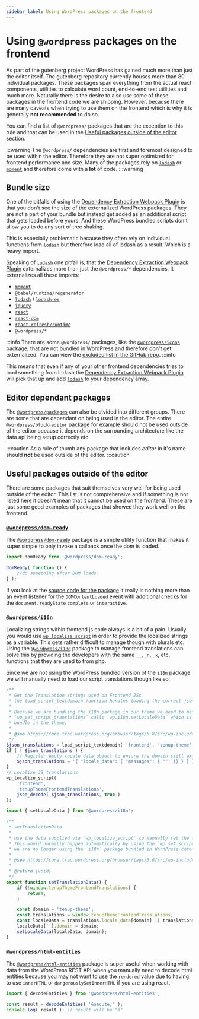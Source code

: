 ```yaml
---
sidebar_label: Using WordPress packages on the frontend
---
```

# Using `@wordpress` packages on the frontend

As part of the gutenberg project WordPress has gained much more than just the editor itself. The gutenberg repository currently houses more than 80 individual packages. These packages span everything from the actual react components, utilities to calculate word count, end-to-end test utilities and much more. Naturally there is the desire to also use some of these packages in the frontend code we are shipping. However, because there are many caveats when trying to use them on the frontend which is why it is generally **not recommended** to do so.

You can find a list of `@wordpress/` packages that are the exception to this rule and that can be used in the [Useful packages outside of the editor](#useful-packages-outside-of-the-editor) section.

:::warning
The `@wordpress/` dependencies are first and foremost designed to be used within the editor. Therefore they are not super optimized for frontend performance and size. Many of the packages rely on [`lodash`](https://lodash.com) or [`moment`](https://momentjs.com) and therefore come with a **lot** of code.
:::warning

## Bundle size

One of the pitfalls of using the [Dependency Extraction Webpack Plugin](https://www.npmjs.com/package/@wordpress/dependency-extraction-webpack-plugin) is that you don't see the size of the externalized WordPress packages. They are not a part of your bundle but instead get added as an additional script that gets loaded before yours. And these WordPress bundled scripts don't allow you to do any sort of tree shaking.

This is especially problematic because they often rely on individual functions from [`lodash`](https://lodash.com) but therefore load all of lodash as a result. Which is a heavy import.

Speaking of [`lodash`](https://lodash.com) one pitfall is, that the [Dependency Extraction Webpack Plugin](https://www.npmjs.com/package/@wordpress/dependency-extraction-webpack-plugin) externalizes more than just the `@wordpress/*` dependencies. It externalizes all these imports:

- [`moment`](https://momentjs.com)
- `@babel/runtime/regenerator`
- [`lodash`](https://lodash.com) / [`lodash-es`](https://www.npmjs.com/package/lodash-es)
- [`jquery`](https://jquery.com)
- [`react`](https://reactjs.org)
- [`react-dom`](https://reactjs.org/docs/react-dom.html)
- [`react-refresh/runtime`](https://www.npmjs.com/package/react-refresh)
- `@wordpress/*`

:::info
There are some `@wordpress/` packages, like the [`@wordpress/icons`](https://developer.wordpress.org/block-editor/reference-guides/packages/packages-icons/) package, that are not bundled in WordPress and therefore don't get externalized. You can view the [excluded list in the GitHub repo](https://github.com/WordPress/gutenberg/blob/b1f2064d64df4db70a379c690ee1e28ebef8b86d/packages/dependency-extraction-webpack-plugin/lib/util.js#L2-L6).
:::info

This means that even if any of your other frontend dependencies tries to load something from lodash the [Dependency Extraction Webpack Plugin](https://www.npmjs.com/package/@wordpress/dependency-extraction-webpack-plugin) will pick that up and add [`lodash`](https://lodash.com) to your dependency array.

## Editor dependant packages

The [`@wordpress/packages`](https://developer.wordpress.org/block-editor/reference-guides/packages/) can also be divided into different groups. There are some that are dependant on being used in the editor. The entire [`@wordpress/block-editor`](https://developer.wordpress.org/block-editor/reference-guides/packages/packages-block-editor/) package for example should not be used outside of the editor because it depends on the surrounding architecture like the data api being setup correctly etc.

:::caution
As a rule of thumb any package that includes _editor_ in it's name should **not** be used outside of the editor.
:::caution

## Useful packages outside of the editor

There are some packages that suit themselves very well for being used outside of the editor. This list is not comprehensive and if something is not listed here it doesn't mean that it cannot be used on the frontend. These are just some good examples of packages that showed they work well on the frontend.

### [`@wordpress/dom-ready`](https://developer.wordpress.org/block-editor/reference-guides/packages/packages-dom-ready/)

The [`@wordpress/dom-ready`](https://developer.wordpress.org/block-editor/reference-guides/packages/packages-dom-ready/) package is a simple utility function that makes it super simple to only invoke a callback once the dom is loaded.

```js
import domReady from '@wordpress/dom-ready';

domReady( function () {
    //do something after DOM loads.
} );
```

If you look at the [source code for the package](https://github.com/WordPress/gutenberg/blob/71a63fd636b871b73e475821f94fa634e7550b92/packages/dom-ready/src/index.js#L31-L45) it really is nothing more than an event listener for the `DOMContentLoaded` event with additional checks for the `document.readyState` `complete` or `interactive`.

### [`@wordpress/i18n`](https://developer.wordpress.org/block-editor/reference-guides/packages/packages-i18n/)

Localizing strings within frontend js code always is a bit of a pain. Usually you would use [`wp_localize_script`](https://developer.wordpress.org/reference/functions/wp_localize_script/) in order to provide the localized strings as a variable. This gets rather difficult to manage though with plurals etc. Using the [`@wordpress/i18n`](https://developer.wordpress.org/block-editor/reference-guides/packages/packages-i18n/) package to manage frontend translations can solve this by providing the developers with the same `__`, `_n`, `_x`, etc. functions that they are used to from php.

Since we are not using the WordPress bundled version of the `i18n` package we will manually need to load our script translations though like so:

```php title="core.php"
/**
 * Get the Translation strings used on Frontend JSs
 * the load_script_textdomain function handles loading the correct json file for the the current locale
 *
 * Because we are bundling the i18n package in our theme we need to manually call `setLocaleData` on the frontend.
 * `wp_set_script_translations` calls `wp.i18n.setLocaleData` which is not the same instance of `i18n` as the one we
 * bundle in the theme.
 *
 * @see https://core.trac.wordpress.org/browser/tags/5.8/src/wp-includes/class.wp-scripts.php#L591
 */
$json_translations = load_script_textdomain( 'frontend', 'tenup-theme', TENUP_THEME_PATH . 'languages' );
if ( ! $json_translations ) {
	// Register empty locale data object to ensure the domain still exists.
	$json_translations = '{ "locale_data": { "messages": { "": {} } } }';
}
// Localize JS translations
wp_localize_script(
	'frontend',
	'tenupThemeFrontendTranslations',
	json_decode( $json_translations, true )
);
```

```js title="frontend.js"
import { setLocaleData } from '@wordpress/i18n';

/**
 * setTranslationData
 *
 * use the data supplied via `wp_localize_script` to manually set the locale data for the `i18n` package
 * This would normally happen automatically by using the `wp_set_script_translations` function in php but because
 * we are no longer using the `i18n` package bundled in WordPress core we need to manually replicate this behavior.
 *
 * @see https://core.trac.wordpress.org/browser/tags/5.8/src/wp-includes/class.wp-scripts.php#L591
 *
 * @return {void}
 */
export function setTranslationData() {
	if (!window.tenupThemeFrontendTranslations) {
		return;
	}

	const domain = 'tenup-theme';
	const translations = window.tenupThemeFrontendTranslations;
	const localeData = translations.locale_data[domain] || translations.locale_data.messages;
	localeData[''].domain = domain;
	setLocaleData(localeData, domain);
}

```

### [`@wordpress/html-entities`](https://developer.wordpress.org/block-editor/reference-guides/packages/packages-html-entities/)

The [`@wordpress/html-entities`](https://developer.wordpress.org/block-editor/reference-guides/packages/packages-html-entities/) package is super useful when working with data from the WordPress REST API when you manually need to decode html entities because you may not want to use the `rendered` value due to having to use `innerHTML` or  `dangerouslySetInnerHTML` if you are using react.

```js
import { decodeEntities } from '@wordpress/html-entities';

const result = decodeEntities( '&aacute;' );
console.log( result ); // result will be "á"
```
